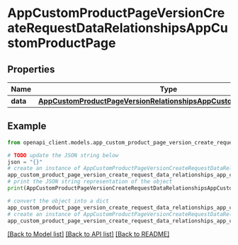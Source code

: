 # AppCustomProductPageVersionCreateRequestDataRelationshipsAppCustomProductPage


## Properties

Name | Type | Description | Notes
------------ | ------------- | ------------- | -------------
**data** | [**AppCustomProductPageVersionRelationshipsAppCustomProductPageData**](AppCustomProductPageVersionRelationshipsAppCustomProductPageData.md) |  | 

## Example

```python
from openapi_client.models.app_custom_product_page_version_create_request_data_relationships_app_custom_product_page import AppCustomProductPageVersionCreateRequestDataRelationshipsAppCustomProductPage

# TODO update the JSON string below
json = "{}"
# create an instance of AppCustomProductPageVersionCreateRequestDataRelationshipsAppCustomProductPage from a JSON string
app_custom_product_page_version_create_request_data_relationships_app_custom_product_page_instance = AppCustomProductPageVersionCreateRequestDataRelationshipsAppCustomProductPage.from_json(json)
# print the JSON string representation of the object
print(AppCustomProductPageVersionCreateRequestDataRelationshipsAppCustomProductPage.to_json())

# convert the object into a dict
app_custom_product_page_version_create_request_data_relationships_app_custom_product_page_dict = app_custom_product_page_version_create_request_data_relationships_app_custom_product_page_instance.to_dict()
# create an instance of AppCustomProductPageVersionCreateRequestDataRelationshipsAppCustomProductPage from a dict
app_custom_product_page_version_create_request_data_relationships_app_custom_product_page_from_dict = AppCustomProductPageVersionCreateRequestDataRelationshipsAppCustomProductPage.from_dict(app_custom_product_page_version_create_request_data_relationships_app_custom_product_page_dict)
```
[[Back to Model list]](../README.md#documentation-for-models) [[Back to API list]](../README.md#documentation-for-api-endpoints) [[Back to README]](../README.md)


